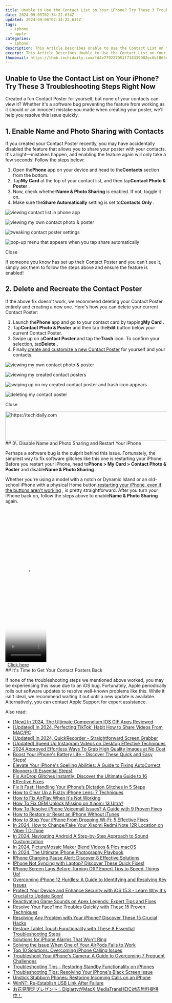 ```yaml
---
title: Unable to Use the Contact List on Your iPhone? Try These 3 Troubleshooting Steps Right Now
date: 2024-09-05T02:34:22.634Z
updated: 2024-09-06T02:34:22.634Z
tags:
  - iphone
  - apple
categories:
  - iphone
description: This Article Describes Unable to Use the Contact List on Your iPhone? Try These 3 Troubleshooting Steps Right Now
excerpt: This Article Describes Unable to Use the Contact List on Your iPhone? Try These 3 Troubleshooting Steps Right Now
thumbnail: https://thmb.techidaily.com/fd4e779227951f738339902ec6bf865ee57c2e0e824658f017eeb7cc4b43fd88.jpg
---
```


## Unable to Use the Contact List on Your iPhone? Try These 3 Troubleshooting Steps Right Now

 Created a fun Contact Poster for yourself, but none of your contacts can view it? Whether it's a software bug preventing the feature from working as it should or an innocent mistake you made when creating your poster, we'll help you resolve this issue quickly.

## 1\. Enable Name and Photo Sharing with Contacts

 If you created your Contact Poster recently, you may have accidentally disabled the feature that allows you to share your poster with your contacts. It's alright—mistakes happen, and enabling the feature again will only take a few seconds! Follow the steps below:

1. Open the**Phone** app on your device and head to the**Contacts** section from the bottom.
2. Tap**My Card** at the top of your contact list, and then tap**Contact Photo & Poster** .
3. Now, check whether**Name & Photo Sharing** is enabled. If not, toggle it on.
4. Make sure the**Share Automatically** setting is set to**Contacts Only** .

![viewing contact list in phone app](https://static1.makeuseofimages.com/wordpress/wp-content/uploads/2023/11/viewing-contact-list-in-phone-app.jpeg)

![viewing my own contact photo & poster](https://static1.makeuseofimages.com/wordpress/wp-content/uploads/2023/11/viewing-my-own-contact-phot-poster.jpeg)

![tweaking contact poster settings](https://static1.makeuseofimages.com/wordpress/wp-content/uploads/2023/11/tweaking-contact-poster-settings.jpeg)

![pop-up menu that appears when you tap share automatically](https://static1.makeuseofimages.com/wordpress/wp-content/uploads/2023/11/pop-up-menu-that-appears-when-you-tap-share-automatically.jpeg)

Close

 If someone you know has set up their Contact Poster and you can't see it, simply ask them to follow the steps above and ensure the feature is enabled!

## 2\. Delete and Recreate the Contact Poster

 If the above fix doesn't work, we recommend deleting your Contact Poster entirely and creating a new one. Here's how you can delete your current Contact Poster:

1. Launch the**Phone** app and go to your contact card by tapping**My Card** .
2. Tap**Contact Photo & Poster** and then tap the**Edit** button below your current Contact Poster.
3. Swipe up on a**Contact Poster** and tap the**Trash** icon. To confirm your selection, tap**Delete** .
4. Finally,[create and customize a new Contact Poster](https://www.makeuseof.com/how-to-use-contact-posters-on-iphone/) for yourself and your contacts.

![viewing my own contact photo & poster](https://static1.makeuseofimages.com/wordpress/wp-content/uploads/2023/11/viewing-my-own-contact-phot-poster-1.jpeg)

![viewing my created contact posters](https://static1.makeuseofimages.com/wordpress/wp-content/uploads/2023/11/viewing-my-created-contact-posters-1.jpeg)

![swiping up on my created contact poster and trash icon appears](https://static1.makeuseofimages.com/wordpress/wp-content/uploads/2023/11/swiping-up-on-my-created-contact-poster-and-trash-icon-appears.jpeg)

![deleting my contact poster](https://static1.makeuseofimages.com/wordpress/wp-content/uploads/2023/11/deleting-my-contact-poster.jpeg)

Close

<!-- affiliate ads begin -->
<a href="https://aligracehair.sjv.io/c/5597632/1918703/19272" target="_top" id="1918703">
  <img src="//a.impactradius-go.com/display-ad/19272-1918703" border="0" alt="https://techidaily.com" width="728" height="90"/>
</a>
<img height="0" width="0" src="https://aligracehair.sjv.io/i/5597632/1918703/19272" style="position:absolute;visibility:hidden;" border="0" />
<!-- affiliate ads end -->
## 3\. Disable Name and Photo Sharing and Restart Your iPhone

 Perhaps a software bug is the culprit behind this issue. Fortunately, the simplest way to fix software glitches like this one is restarting your iPhone. Before you restart your iPhone, head to**Phone > My Card > Contact Photo & Poster** and disable**Name & Photo Sharing** .

 Whether you're using a model with a notch or Dynamic Island or an old-school iPhone with a physical Home button,[restarting your iPhone, even if the buttons aren't working](https://www.makeuseof.com/how-to-restart-any-iphone-even-if-the-buttons-are-broken/) , is pretty straightforward. After you turn your iPhone back on, follow the steps above to enable**Name & Photo Sharing** again.

<!-- affiliate ads begin -->
<span id="1975503">
					<video width="128" height="480" style="cursor:pointer"
           poster="//a.impactradius-go.com/display-clicktoplayimage/1975503.png"
           onclick="if(!this.playClicked){this.play();this.setAttribute('controls',true);this.playClicked=true;}">
	   <source src="//a.impactradius-go.com/display-ad/22993-1975503">
	   <img src="//a.impactradius-go.com/display-clicktoplayimage/1975503.png" style="border: none; height: 100%; width: 100%; object-fit: contain">
	</video>
	<div style="width:80px;text-align:center"><a href="javascript:window.open(decodeURIComponent('https%3A%2F%2Fhomestyler.sjv.io%2Fc%2F5597632%2F1975503%2F22993'), '_blank');void(0);">Click here</a></div>
</span>
<img height="0" width="0" src="https://imp.pxf.io/i/5597632/1975503/22993" style="position:absolute;visibility:hidden;" border="0" />
<!-- affiliate ads end -->
## It's Time to Get Your Contact Posters Back

 If none of the troubleshooting steps we mentioned above worked, you may be experiencing this issue due to an iOS bug. Fortunately, Apple periodically rolls out software updates to resolve well-known problems like this. While it isn't ideal, we recommend waiting it out until a new update is available. Alternatively, you can contact Apple Support for expert assistance.


<ins class="adsbygoogle"
     style="display:block"
     data-ad-format="autorelaxed"
     data-ad-client="ca-pub-7571918770474297"
     data-ad-slot="1223367746"></ins>



<ins class="adsbygoogle"
     style="display:block"
     data-ad-client="ca-pub-7571918770474297"
     data-ad-slot="8358498916"
     data-ad-format="auto"
     data-full-width-responsive="true"></ins>



<span class="atpl-alsoreadstyle">Also read:</span>
<div><ul>
<li><a href="https://fox-boxes.techidaily.com/new-in-2024-the-ultimate-compendium-ios-gif-apps-reviewed/"><u>[New] In 2024, The Ultimate Compendium  IOS GIF Apps Reviewed</u></a></li>
<li><a href="https://tiktok-video-files.techidaily.com/updated-in-2024-perfecting-tiktok-habit-how-to-share-videos-from-macpc/"><u>[Updated] In 2024, Perfecting TikTok' Habit  How to Share Videos From MAC/PC</u></a></li>
<li><a href="https://screen-sharing-recording.techidaily.com/updated-in-2024-quickrecorder-straightforward-screen-grabber/"><u>[Updated] In 2024, QuickRecorder - Straightforward Screen Grabber</u></a></li>
<li><a href="https://instagram-video-files.techidaily.com/updated-speed-up-instagram-videos-on-desktop-effective-techniques/"><u>[Updated] Speed Up Instagram Videos on Desktop  Effective Techniques</u></a></li>
<li><a href="https://vp-tips.techidaily.com/2024-approved-effortless-ways-to-grab-high-quality-images-at-no-cost/"><u>2024 Approved  Effortless Ways To Grab High Quality Images at No Cost</u></a></li>
<li><a href="https://fox-that.techidaily.com/boost-your-iphones-battery-life-discover-these-quick-and-easy-steps/"><u>Boost Your iPhone's Battery Life - Discover These Quick and Easy Steps!</u></a></li>
<li><a href="https://fox-that.techidaily.com/elevate-your-iphones-spelling-abilities-a-guide-to-fixing-autocorrect-bloopers-6-essential-steps/"><u>Elevate Your iPhone's Spelling Abilities: A Guide to Fixing AutoCorrect Bloopers (6 Essential Steps)</u></a></li>
<li><a href="https://fox-that.techidaily.com/fix-airdrop-glitches-instantly-discover-the-ultimate-guide-to-16-effective-fixes/"><u>Fix AirDrop Glitches Instantly: Discover the Ultimate Guide to 16 Effective Fixes</u></a></li>
<li><a href="https://fox-that.techidaily.com/fix-it-fast-handling-your-iphones-dictation-glitches-in-5-steps/"><u>Fix It Fast: Handling Your iPhone’s Dictation Glitches in 5 Steps</u></a></li>
<li><a href="https://fox-that.techidaily.com/how-to-clear-up-a-fuzzy-iphone-lens-7-techniques/"><u>How to Clear Up a Fuzzy iPhone Lens: 7 Techniques</u></a></li>
<li><a href="https://fox-that.techidaily.com/how-to-fix-airplay-when-its-not-working/"><u>How to Fix AirPlay When It's Not Working</u></a></li>
<li><a href="https://unlock-android.techidaily.com/how-to-fix-oem-unlock-missing-on-xiaomi-13-ultra-by-drfone-android/"><u>How To Fix OEM Unlock Missing on Xiaomi 13 Ultra?</u></a></li>
<li><a href="https://fox-that.techidaily.com/how-to-resolve-iphone-voicemail-issues-a-guide-with-9-proven-fixes/"><u>How To Resolve iPhone Voicemail Issues? A Guide with 9 Proven Fixes</u></a></li>
<li><a href="https://fox-that.techidaily.com/how-to-restore-or-reset-an-iphone-without-itunes/"><u>How to Restore or Reset an iPhone Without iTunes</u></a></li>
<li><a href="https://fox-that.techidaily.com/how-to-stop-your-iphone-from-dropping-wi-fi-5-effective-fixes/"><u>How to Stop Your iPhone From Dropping Wi-Fi: 5 Effective Fixes</u></a></li>
<li><a href="https://fix-guide.techidaily.com/in-2024-how-to-changefake-your-xiaomi-redmi-note-12r-location-on-viber-drfone-by-drfone-virtual-android/"><u>In 2024, How to Change/Fake Your Xiaomi Redmi Note 12R Location on Viber | Dr.fone</u></a></li>
<li><a href="https://fox-blue.techidaily.com/in-2024-navigating-android-a-step-by-step-approach-to-sound-customization/"><u>In 2024, Navigating Android  A Step-by-Step Approach to Sound Customization</u></a></li>
<li><a href="https://extra-skills.techidaily.com/in-2024-picturemosaic-maker-blend-videos-and-pics-macos/"><u>In 2024, PictureMosaic Maker  Blend Videos & Pics macOS</u></a></li>
<li><a href="https://some-skills.techidaily.com/in-2024-the-ultimate-iphone-photography-playbook/"><u>In 2024, The Ultimate iPhone Photography Playbook</u></a></li>
<li><a href="https://fox-that.techidaily.com/iphone-charging-pause-alert-discover-8-effective-solutions/"><u>IPhone Charging Pause Alert: Discover 8 Effective Solutions</u></a></li>
<li><a href="https://fox-that.techidaily.com/iphone-not-syncing-with-laptop-discover-these-quick-fixes/"><u>IPhone Not Syncing with Laptop? Discover These Quick Fixes!</u></a></li>
<li><a href="https://fox-that.techidaily.com/iphone-screen-lags-before-turning-off-expert-tips-to-speed-things-up/"><u>IPhone Screen Lags Before Turning Off? Expert Tips to Speed Things Up!</u></a></li>
<li><a href="https://fox-that.techidaily.com/overcoming-iphone-12-hurdles-a-guide-to-identifying-and-resolving-key-issues/"><u>Overcoming iPhone 12 Hurdles: A Guide to Identifying and Resolving Key Issues</u></a></li>
<li><a href="https://fox-that.techidaily.com/protect-your-device-and-enhance-security-with-ios-153-learn-why-its-crucial-to-update-soon/"><u>Protect Your Device and Enhance Security with iOS 15.3 - Learn Why It's Crucial to Update Soon!</u></a></li>
<li><a href="https://sound-issues.techidaily.com/reactivating-game-sounds-on-apex-legends-expert-tips-and-fixes/"><u>Reactivating Game Sounds on Apex Legends: Expert Tips and Fixes</u></a></li>
<li><a href="https://fox-that.techidaily.com/resolve-your-facetime-troubles-quickly-with-these-15-proven-techniques/"><u>Resolve Your FaceTime Troubles Quickly with These 15 Proven Techniques</u></a></li>
<li><a href="https://fox-that.techidaily.com/resolving-any-problem-with-your-iphone-discover-these-15-crucial-hacks/"><u>Resolving Any Problem with Your iPhone? Discover These 15 Crucial Hacks</u></a></li>
<li><a href="https://fox-that.techidaily.com/restore-tablet-touch-functionality-with-these-8-essential-troubleshooting-steps/"><u>Restore Tablet Touch Functionality with These 8 Essential Troubleshooting Steps</u></a></li>
<li><a href="https://fox-that.techidaily.com/solutions-for-iphone-alarms-that-wont-ring/"><u>Solutions for iPhone Alarms That Won't Ring</u></a></li>
<li><a href="https://fox-that.techidaily.com/solving-the-issue-when-one-of-your-airpods-fails-to-work/"><u>Solving the Issue When One of Your AirPods Fails to Work</u></a></li>
<li><a href="https://fox-that.techidaily.com/top-10-solutions-overcoming-iphone-calling-issues/"><u>Top 10 Solutions: Overcoming iPhone Calling Issues</u></a></li>
<li><a href="https://fox-that.techidaily.com/troubleshoot-your-iphones-camera-a-guide-to-overcoming-7-frequent-challenges/"><u>Troubleshoot Your iPhone's Camera: A Guide to Overcoming 7 Frequent Challenges</u></a></li>
<li><a href="https://fox-that.techidaily.com/troubleshooting-tips-restoring-standby-functionality-on-iphones/"><u>Troubleshooting Tips - Restoring Standby Functionality on iPhones</u></a></li>
<li><a href="https://fox-that.techidaily.com/troubleshooting-tips-resolving-your-iphones-black-screen-issue/"><u>Troubleshooting Tips: Resolving Your iPhone's Black Screen Issue</u></a></li>
<li><a href="https://fox-that.techidaily.com/unstick-stubborn-phones-restoring-incoming-calls-on-an-iphone/"><u>Unstick Stubborn Phones: Restoring Incoming Calls on an iPhone</u></a></li>
<li><a href="https://driver-error.techidaily.com/winnt-re-establish-usb-link-after-failure/"><u>WinNT: Re-Establish USB Link After Failure</u></a></li>
<li><a href="https://blog-min.techidaily.com/digiartymacx-mediatransheic/"><u>お花見限定プレゼント：DigiartyがMacX MediaTransHEIC対応無料提供中！</u></a></li>
</ul></div>
